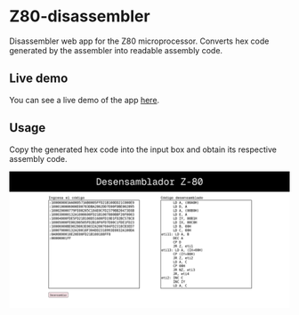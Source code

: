# Z80-disassembler

Disassembler web app for the Z80 microprocessor. Converts hex code generated by the assembler into readable assembly code.

## Live demo

You can see a live demo of the app [here](https://javierariashe.pythonanywhere.com/).

## Usage 

Copy the generated hex code into the input box and obtain its respective assembly code.

![Screenshot 1](/public/screenshot1.png)
